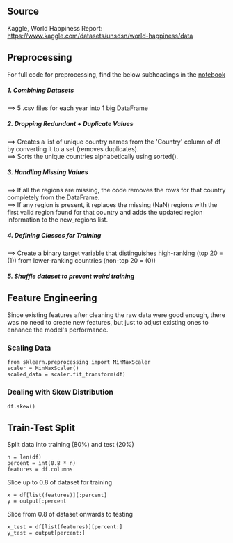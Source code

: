 ## Source
Kaggle, World Happiness Report: https://www.kaggle.com/datasets/unsdsn/world-happiness/data


## Preprocessing
For full code for preprocessing, find the below subheadings in the [notebook](https://github.com/FilipLe/World-Happiness/blob/main/src/Happiness_Project.ipynb)
##### 1. Combining Datasets 
==> 5 .csv files for each year into 1 big DataFrame
##### 2. Dropping Redundant + Duplicate Values
==> Creates a list of unique country names from the 'Country' column of df by converting it to a set (removes duplicates).
<br>==> Sorts the unique countries alphabetically using sorted().
##### 3. Handling Missing Values
==> If all the regions are missing, the code removes the rows for that country completely from the DataFrame.
<br>==> If any region is present, it replaces the missing (NaN) regions with the first valid region found for that country and adds the updated region information to the new_regions list.
##### 4. Defining Classes for Training
==> Create a binary target variable that distinguishes high-ranking (top 20 = (1)) from lower-ranking countries (non-top 20 = (0))

##### 5. Shuffle dataset to prevent weird training

## Feature Engineering
Since existing features after cleaning the raw data were good enough, there was no need to create new features, but just to adjust existing ones to enhance the model's performance.
### Scaling Data
```
from sklearn.preprocessing import MinMaxScaler
scaler = MinMaxScaler()
scaled_data = scaler.fit_transform(df)
```
### Dealing with Skew Distribution
```
df.skew()
```

## Train-Test Split
Split data into training (80%) and test (20%)
```
n = len(df)
percent = int(0.8 * n)
features = df.columns
```
Slice up to 0.8 of dataset for training
```
x = df[list(features)][:percent]
y = output[:percent
```
Slice from 0.8 of dataset onwards to testing
```
x_test = df[list(features)][percent:]
y_test = output[percent:]
```
